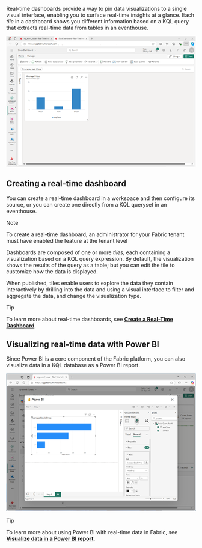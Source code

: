 Real-time dashboards provide a way to pin data visualizations to a single visual interface, enabling you to surface real-time insights at a glance. Each *tile* in a dashboard shows you different information based on a KQL query that extracts real-time data from tables in an eventhouse.

![Screenshot of a real-time dashboard in Microsoft Fabric.](../media/dashboard.png)

## Creating a real-time dashboard

You can create a real-time dashboard in a workspace and then configure its source, or you can create one directly from a KQL queryset in an eventhouse.

> [!NOTE]
> To create a real-time dashboard, an administrator for your Fabric tenant must have enabled the feature at the tenant level

Dashboards are composed of one or more *tiles*, each containing a visualization based on a KQL query expression. By default, the visualization shows the results of the query as a table; but you can edit the tile to customize how the data is displayed.

When published, tiles enable users to explore the data they contain interactively by drilling into the data and using a visual interface to filter and aggregate the data, and change the visualization type.

> [!TIP]
> To learn more about real-time dashboards, see **[Create a Real-Time Dashboard](/fabric/real-time-intelligence/dashboard-real-time-create)**.

## Visualizing real-time data with Power BI

Since Power BI is a core component of the Fabric platform, you can also visualize data in a KQL database as a Power BI report.

![Screenshot of a Power BI report editor in Microsoft Fabric.](../media/power-bi.png)

> [!TIP]
> To learn more about using Power BI with real-time data in Fabric, see **[Visualize data in a Power BI report](/fabric/real-time-intelligence/create-powerbi-report)**.
